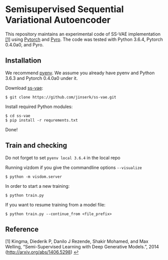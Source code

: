 # Semisupervised Sequential Variational Autoencoder

This repository maintains an experimental code of SS-VAE implementation <span id="a1">[[1]](#f1)</span> using [Pytorch](https://github.com/pytorch/pytorch) and [Pyro](https://github.com/pyro/pyro).
The code was tested with Python 3.6.4, Pytorch 0.4.0a0, and Pyro.

## Installation

We recommend [pyenv](https://github.com/pyenv/pyenv). We assume you already have pyenv and Python 3.6.3 and Pytorch 0.4.0a0 under it.

Download [ss-vae](https://github.com/jinserk/ss-vae.git"):
```
$ git clone https://github.com/jinserk/ss-vae.git
```

Install required Python modules:
```
$ cd ss-vae
$ pip install -r requrements.txt
```

Done!

## Train and checking

Do not forget to set `pyenv local 3.6.4` in the local repo

Running vizdom if you give the commandline options `--visualize`
```
$ python -m visdom.server
```

In order to start a new training:
```
$ python train.py
```

If you want to resume training from a model file:
```
$ python train.py --continue_from <file_prefix>
```

## Reference
[1] <span id="f1"></span> Kingma, Diederik P, Danilo J Rezende, Shakir Mohamed, and Max Welling, “Semi-Supervised Learning with Deep Generative Models.”, 2014 (http://arxiv.org/abs/1406.5298) [$\hookleftarrow$](#a1)
